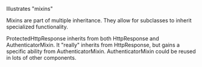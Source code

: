 Illustrates "mixins"

Mixins are part of multiple inheritance. They allow for subclasses to inherit specialized functionality.

ProtectedHttpResponse inherits from both HttpResponse and AuthenticatorMixin.  It "really" inherits from HttpResponse, but gains a specific ability from AuthenticatorMixin.  AuthenticatorMixin could be reused in lots of other components.